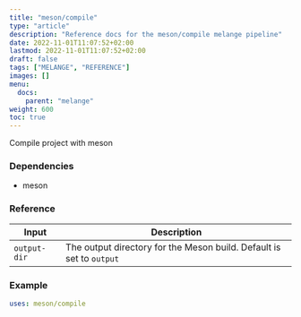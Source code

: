 ```yaml
---
title: "meson/compile"
type: "article"
description: "Reference docs for the meson/compile melange pipeline"
date: 2022-11-01T11:07:52+02:00
lastmod: 2022-11-01T11:07:52+02:00
draft: false
tags: ["MELANGE", "REFERENCE"]
images: []
menu:
  docs:
    parent: "melange"
weight: 600
toc: true
---
```



Compile project with meson

### Dependencies
- meson


### Reference
| Input        | Description                                                          |
|--------------|----------------------------------------------------------------------|
| `output-dir` | The output directory for the Meson build. Default is set to `output` |


### Example
```yaml
uses: meson/compile

```
